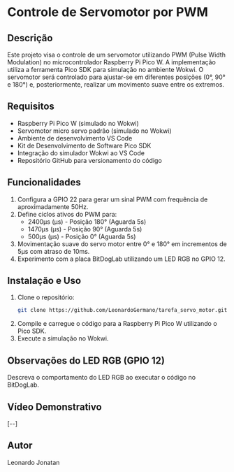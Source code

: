 # Controle de Servomotor por PWM

## Descrição
Este projeto visa o controle de um servomotor utilizando PWM (Pulse Width Modulation) no microcontrolador Raspberry Pi Pico W. A implementação utiliza a ferramenta Pico SDK para simulação no ambiente Wokwi. O servomotor será controlado para ajustar-se em diferentes posições (0°, 90° e 180°) e, posteriormente, realizar um movimento suave entre os extremos.

## Requisitos
- Raspberry Pi Pico W (simulado no Wokwi)
- Servomotor micro servo padrão (simulado no Wokwi)
- Ambiente de desenvolvimento VS Code
- Kit de Desenvolvimento de Software Pico SDK
- Integração do simulador Wokwi ao VS Code
- Repositório GitHub para versionamento do código

## Funcionalidades
1. Configura a GPIO 22 para gerar um sinal PWM com frequência de aproximadamente 50Hz.
2. Define ciclos ativos do PWM para:
   - 2400µs (μs) - Posição 180° (Aguarda 5s)
   - 1470µs (μs) - Posição 90° (Aguarda 5s)
   - 500µs (μs) - Posição 0° (Aguarda 5s)
3. Movimentação suave do servo motor entre 0° e 180° em incrementos de 5µs com atraso de 10ms.
4. Experimento com a placa BitDogLab utilizando um LED RGB no GPIO 12.

## Instalação e Uso
1. Clone o repositório:
   ```bash
   git clone https://github.com/LeonardoGermano/tarefa_servo_motor.git
   ```
2. Compile e carregue o código para a Raspberry Pi Pico W utilizando o Pico SDK.
3. Execute a simulação no Wokwi.

## Observações do LED RGB (GPIO 12)
Descreva o comportamento do LED RGB ao executar o código no BitDogLab.

## Vídeo Demonstrativo
[--]

## Autor
Leonardo Jonatan

